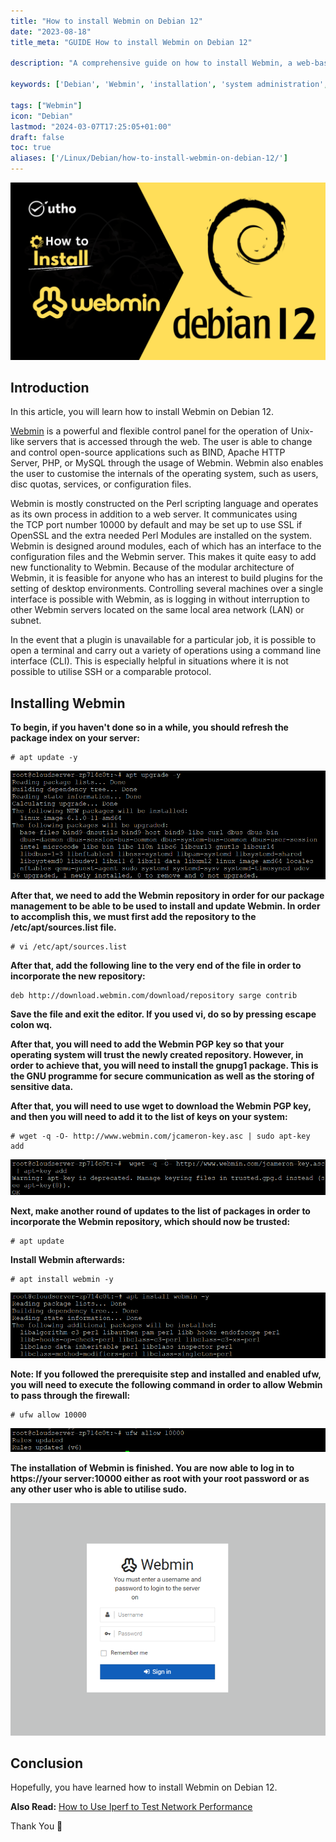 ```yaml
---
title: "How to install Webmin on Debian 12"
date: "2023-08-18"
title_meta: "GUIDE How to install Webmin on Debian 12"

description: "A comprehensive guide on how to install Webmin, a web-based system administration tool, on Debian."

keywords: ['Debian', 'Webmin', 'installation', 'system administration', 'web-based admin tool', 'Linux']

tags: ["Webmin"]
icon: "Debian"
lastmod: "2024-03-07T17:25:05+01:00"
draft: false
toc: true
aliases: ['/Linux/Debian/how-to-install-webmin-on-debian-12/']
---
```


![How to install Webmin on Debian 12](images/How-to-install-Webmin-on-Debian-12-1024x576.png)

## Introduction

In this article, you will learn how to install Webmin on Debian 12.

[Webmin](https://www.webmin.com/) is a powerful and flexible control panel for the operation of Unix-like servers that is accessed through the web. The user is able to change and control open-source applications such as BIND, Apache HTTP Server, [](https://utho.com/docs/tutorial/how-to-install-php-7-4-in-centos-7/)PHP, or MySQL through the usage of Webmin. Webmin also enables the user to customise the internals of the operating system, such as users, disc quotas, services, or configuration files.

Webmin is mostly constructed on the Perl scripting language and operates as its own process in addition to a web server. It communicates using the TCP port number 10000 by default and may be set up to use SSL if OpenSSL and the extra needed Perl Modules are installed on the system. Webmin is designed around modules, each of which has an interface to the configuration files and the Webmin server. This makes it quite easy to add new functionality to Webmin. Because of the modular architecture of Webmin, it is feasible for anyone who has an interest to build plugins for the setting of desktop environments. Controlling several machines over a single interface is possible with Webmin, as is logging in without interruption to other Webmin servers located on the same local area network (LAN) or subnet.

In the event that a plugin is unavailable for a particular job, it is possible to open a terminal and carry out a variety of operations using a command line interface (CLI). This is especially helpful in situations where it is not possible to utilise SSH or a comparable protocol.

## Installing Webmin

**To begin, if you haven't done so in a while, you should refresh the package index on your server:**

```
# apt update -y

```

![How to install Webmin on Debian 12](images/image-1260.png)

**After that, we need to add the Webmin repository in order for our package management to be able to be used to install and update Webmin. In order to accomplish this, we must first add the repository to the /etc/apt/sources.list file.**

```
# vi /etc/apt/sources.list

```

**After that, add the following line to the very end of the file in order to incorporate the new repository:**

```
deb http://download.webmin.com/download/repository sarge contrib
```

**Save the file and exit the editor. If you used vi, do so by pressing escape colon wq.**

**After that, you will need to add the Webmin PGP key so that your operating system will trust the newly created repository. However, in order to achieve that, you will need to install the gnupg1 package. This is the GNU programme for secure communication as well as the storing of sensitive data.**

**After that, you will need to use wget to download the Webmin PGP key, and then you will need to add it to the list of keys on your system:**

```
# wget -q -O- http://www.webmin.com/jcameron-key.asc | sudo apt-key add

```

![How to install Webmin on Debian 12](images/image-1261.png)

**Next, make another round of updates to the list of packages in order to incorporate the Webmin repository, which should now be trusted:**

```
# apt update

```

**Install Webmin afterwards:**

```
# apt install webmin -y

```

![install Webmin on Debian](images/image-1262.png)

**Note: If you followed the prerequisite step and installed and enabled ufw, you will need to execute the following command in order to allow Webmin to pass through the firewall:**

```
# ufw allow 10000

```

![firewall](images/image-1259.png)

**The installation of Webmin is finished. You are now able to log in to https://your server:10000 either as root with your root password or as any other user who is able to utilise sudo.**

![webmin](images/image-1258.png)

## Conclusion

Hopefully, you have learned how to install Webmin on Debian 12.

**Also Read:** [How to Use Iperf to Test Network Performance](https://utho.com/docs/tutorial/how-to-use-iperf-to-test-network-performance/)

Thank You 🙂
